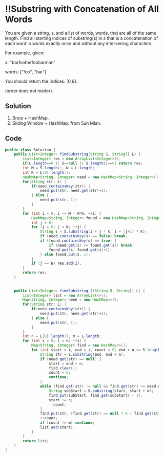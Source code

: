 # !!Substring with Concatenation of All Words

You are given a string, s, and a list of words, words, that are all of the same length. Find all starting indices of substring(s) in s that is a concatenation of each word in words exactly once and without any intervening characters.

For example, given:

s: "barfoothefoobarman"

words: ["foo", "bar"]

You should return the indices: [0,9].

(order does not matter).

## Solution

1. Brute + HashMap.
2. Sliding Window + HashMap. from Sun Mian.

## Code

```java
public class Solution {
    public List<Integer> findSubstring(String S, String[] L) {
        List<Integer> res = new ArrayList<Integer>();
        if(L.length==0 || S==null || S.length()==0) return res;
        int M = S.length(), N = L.length;
        int K = L[0].length();
        HashMap<String, Integer> need = new HashMap<String, Integer>();
        for(String str: L) {
            if(need.containsKey(str)) {
                need.put(str, need.get(str)+1);
            } else {
                need.put(str, 1);
            }
        }
        for (int i = 0; i <= M - N*K; ++i) {
            HashMap<String, Integer> found = new HashMap<String, Integer>();
            int j = 0;
            for (j = 0; j < N; ++j) {
                String s = S.substring(i + j * K, i + (j+1) * K);
                if (need.containsKey(s) == false) break;
                if (found.containsKey(s) == true) {
                    if (need.get(s) <= found.get(s)) break;
                    found.put(s, found.get(s)+1);
                } else found.put(s, 1);
            }
            if (j == N) res.add(i);
        }
        return res;
    }
    
    
    public List<Integer> findSubstring_2(String S, String[] L) {
        List<Integer> list = new ArrayList<>();
        Map<String, Integer> need = new HashMap<>();
        for(String str: L) {
            if(need.containsKey(str)) {
                need.put(str, need.get(str)+1);
            } else {
                need.put(str, 1);
            }
        }
        int n = L[0].length(), m = L.length;
        for (int i = 0; i < n; ++i) {
            Map<String, Integer> find = new HashMap<>();
            for (int start = i, end = i, count = 0; end + n <= S.length(); end += n) {
                String str = S.substring(end, end + n);
                if (need.get(str) == null) {
                    start = end + n;
                    find.clear();
                    count = 0;
                    continue;
                }
                while (find.get(str) != null && find.get(str) >= need.get(str)) {
                    String subStart = S.substring(start, start + n);
                    find.put(subStart, find.get(subStart) - 1);
                    start += n;
                    --count;
                }
                find.put(str, (find.get(str) == null ? 0 : find.get(str)) + 1);
                ++count;
                if (count != m) continue;
                list.add(start);
            }
        }
        return list;
    }
}
```

